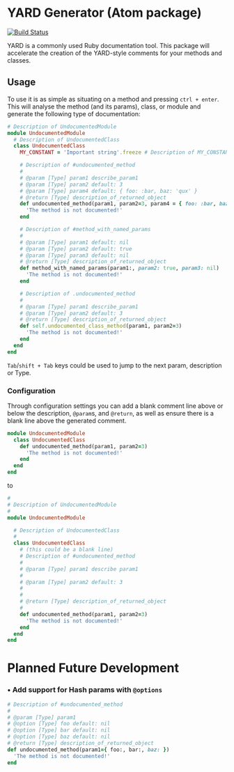 # YARD Generator (Atom package)

[![Build Status](https://travis-ci.org/carlosbaraza/yard.svg)](https://travis-ci.org/carlosbaraza/yard)

YARD is a commonly used Ruby documentation tool. This package will accelerate
the creation of the YARD-style comments for your methods and classes.

## Usage

To use it is as simple as situating on a method and pressing `ctrl + enter`.
This will analyse the method (and its params), class, or module and generate the following type of documentation:

```ruby
# Description of UndocumentedModule
module UndocumentedModule
  # Description of UndocumentedClass
  class UndocumentedClass
    MY_CONSTANT = 'Important string'.freeze # Description of MY_CONSTANT

    # Description of #undocumented_method
    #
    # @param [Type] param1 describe_param1
    # @param [Type] param2 default: 3
    # @param [Type] param4 default: { foo: :bar, baz: 'qux' }
    # @return [Type] description_of_returned_object
    def undocumented_method(param1, param2=3, param4 = { foo: :bar, baz: 'qux' })
      'The method is not documented!'
    end

    # Description of #method_with_named_params
    #
    # @param [Type] param1 default: nil
    # @param [Type] param2 default: true
    # @param [Type] param3 default: nil
    # @return [Type] description_of_returned_object
    def method_with_named_params(param1:, param2: true, param3: nil)
      'The method is not documented!'
    end

    # Description of .undocumented_method
    #
    # @param [Type] param1 describe_param1
    # @param [Type] param2 default: 3
    # @return [Type] description_of_returned_object
    def self.undocumented_class_method(param1, param2=3)
      'The method is not documented!'
    end
  end
end
```

`Tab`/`shift + Tab` keys could be used to jump to the next param, description or
Type.

### Configuration

Through configuration settings you can add a blank comment line above or below the
description, `@param`s, and `@return`, as well as ensure there is a blank line
above the generated comment.

```ruby
module UndocumentedModule
  class UndocumentedClass
    def undocumented_method(param1, param2=3)
      'The method is not documented!'
    end
  end
end
```

to

```ruby
#
# Description of UndocumentedModule
#
module UndocumentedModule

  # Description of UndocumentedClass
  #
  class UndocumentedClass
    # (this could be a blank line)
    # Description of #undocumented_method
    #
    # @param [Type] param1 describe param1
    #
    # @param [Type] param2 default: 3
    #
    #
    # @return [Type] description_of_returned_object
    #
    def undocumented_method(param1, param2=3)
      'The method is not documented!'
    end
  end
end
```

# Planned Future Development

### • Add support for Hash params with `@options`

```ruby
# Description of #undocumented_method
#
# @param [Type] param1
# @option [Type] foo default: nil
# @option [Type] bar default: nil
# @option [Type] baz default: nil
# @return [Type] description_of_returned_object
def undocumented_method(param1={ foo:, bar:, baz: })
  'The method is not documented!'
end
```
